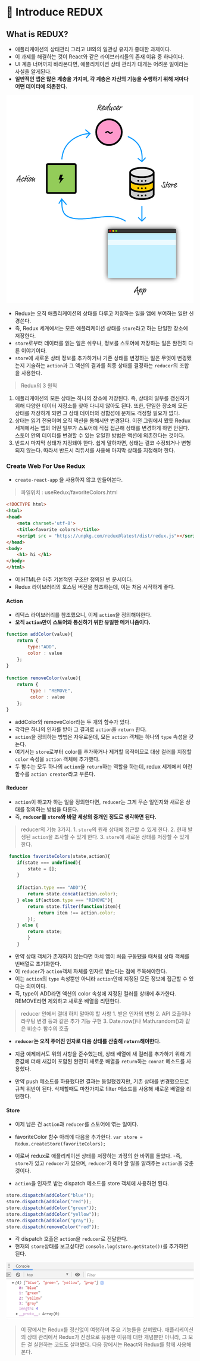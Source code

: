 # 🛒 Introduce REDUX

## What is REDUX?
- 애플리케이션의 상태관리 그리고 UI와의 일관성 유지가 중대한 과제이다.
- 이 과제를 해결하는 것이 React와 같은 라이브러리들의 존재 이유 중 하나이다.
- UI 계층 너머까지 바라본다면, 애플리케이션 상태 관리가 대개는 어려운 일이라는 사실을 알게된다.
- ****일반적인 앱은 많은 계층을 가지며, 각 계층은 자신의 기능을 수행하기 위해 저마다 어떤 데이터에 의존한다.****


![overview](../image/IntroduceREDUX/overview.png)

- Redux는 오직 애플리케이션의 상태를 다루고 저장하는 일을 앱에 부여하는 일만 신경쓴다.
- 즉, Redux 세계에서는 모든 애플리케이션 상태를 `store`라고 하는 단일한 장소에 저장한다.
- `store`로부터 데이터를 읽는 일은 쉬우나, 정보를 스토어에 저장하는 일은 완전히 다른 이야기이다.
- `store`에 새로운 상태 정보를 추가하거나 기존 상태를 변경하는 일은 무엇이 변경됐는지 기술하는 `action`과 그 액션의 결과를 최종 상태를 결정하는 `reducer`의 조합을 사용한다.


> Redux의 3 원칙    
1. 애플리케이션의 모든 상태는 하나의 장소에 저장된다. 즉, 상태의 일부를 갱신하기 위해 다양한 데이터 저장소를 찾아 다니지 않아도 된다. 또한, 단일한 장소에 모든 상태를 저장하게 되면 그 상태 데이터의 정합성에 문제도 걱정할 필요가 없다.
2. 상태는 읽기 전용이며 오직 액션을 통해서만 변경된다. 이전 그림에서 봤듯 Redux 세계에서는 앱의 어떤 일부가 스토어에 직접 접근해 상태를 변경하게 하면 안된다. 스토어 안의 데이터를 변경할 수 있는 유일한 방법은 액션에 의존한다는 것이다.
3. 반드시 마지막 상태가 지정돼야 한다. 쉽게 말하자면, 상태는 결코 수정되거나 변형되지 않는다. 따라서 반드시 리듀서를 사용해 마지막 상태를 지정해야 한다.

### Create Web For Use Redux
- `create-react-app` 을 사용하지 않고 만들어본다.

> 파일위치 : useRedux/favoriteColors.html

```html
<!DOCTYPE html>
<html>
<head>
    <meta charset='utf-8'>
    <title>favorite colors!</title>
    <script src = "https://unpkg.com/redux@latest/dist/redux.js"></script>
</head>
<body>
    <h1> hi </h1>
</body>
</html>

```
- 이 HTML은 아주 기본적인 구조만 정의된 빈 문서이다.
- Redux 라이브러리의 호스팅 버전을 참조하는데, 이는 처음 시작하게 좋다.

#### Action 
- 리덕스 라이브러리를 참조했으니, 이제 `action`을 정의해야한다.
- **오직 `action`만이 스토어와 통신하기 위한 유일한 메커니즘이다.**

```js
function addColor(value){
    return {
        type:"ADD",
        color : value
    };
}    

function removeColor(value){
    return {
         type : "REMOVE",
         color : value
    };
}
```
- addColor와 removeColor라는 두 개의 함수가 있다.
- 각각은 하나의 인자를 받아 그 결과로 `action`을 `return` 한다.
- `action`을 정의하는 방법은 자유로운데, 모든 `action` 객체는 하나의 `type` 속성을 갖는다.
- 여기서는 `store`로부터 color를 추가하거나 제거할 목적이므로 대상 컬러를 지정할 `color` 속성을 `action` 객체에 추가했다.
- 두 함수는 모두 하나의 `action`을 `return`하는 역할을 하는데, redux 세계에서 이런 함수를 `action creator`라고 부른다.

#### Reducer
- `action`이 하고자 하는 일을 정의한다면, `reducer`는 그게 무슨 일인지와 새로운 상태를 정의하는 방법을 다룬다.
- 즉, **`reducer`를 `store`와 바깥 세상의 중개인 정도로 생각하면 된다.**
> reducer의 기능 3가지.
    1. `store`의 원래 상태에 접근할 수 있게 한다.
    2. 현재 발생된 `action`을 조사할 수 있게 한다.
    3. `store`에 새로운 상태를 저장할 수 있게 한다.

``` js
 function favoriteColors(state,action){
    if(state === undefined){
        state = [];
    }

    if(action.type === "ADD"){
        return state.concat(action.color);
    } else if(action.type === "REMOVE"){
        return state.filter(function(item){
            return item !== action.color;
        });
    } else {
        return state;
        }
    }
```

- 만약 상태 객체가 존재하지 않는다면 마치 앱이 처음 구동됐을 때처럼 상태 객체를 빈배열로 초기화한다.
- 이 `reducer`가 `action`객체 자체를 인자로 받는다는 점에 주목해야한다.
- 이는 `action`의 `type` 속성뿐만 아니라 `action`안에 지정된 모든 정보에 접근할 수 있다는 의미이다.
- 즉, type이 ADD라면 액션의 color 속성에 지정된 컬러를 상태에 추가한다. REMOVE라면 제외하고 새로운 배열을 리턴한다.

> reducer 안에서 절대 하지 말아야 할 사항
    1. 받은 인자의 변형
    2. API 호출이나 라우팅 변경 등과 같은 추가 기능 구현
    3. Date.now()나 Math.random()과 같은 비순수 함수의 호출

- **`reducer`는 오직 주어진 인자로 다음 상태를 산출해 `return`해야한다.**

- 지금 예제에서도 위의 사항을 준수했는데, 상태 배열에 새 컬러를 추가하기 위해 기존값에 더해 새값이 포함된 완전히 새로운 배열을 `return`하는 `connat` 메소드를 사용했다.
- 만약 push 메소드를 하용했다면 결과는 동일했겠지만, 기존 상태를 변경했으므로 규칙 위반이 된다. 삭제할때도 마찬가지로 filter 메소드를 사용해 새로운 배열을 리턴한다.

#### Store
- 이제 남은 건 `action`과 `reducer`를 스토어에 엮는 일이다.
- favoriteColor 함수 아래에 다음을 추가한다.
`var store = Redux.createStore(favoriteColors);`

- 이로써 redux로 애플리케이션 상태를 저장하는 과정의 한 바퀴를 돌았다.
-즉, `store`가 있고 `reducer`가 있으며, `reducer`가 해야 할 일을 알려주는 `action`을 갖춘 것이다.
- `action`을 인자로 받는 dispatch 메소드를 store 객체에 사용하면 된다.

``` js
store.dispatch(addColor("blue"));
store.dispatch(addColor("red"));
store.dispatch(addColor("green"));
store.dispatch(addColor("yellow"));
store.dispatch(addColor("gray"));
store.dispatch(removeColor("red"));
```

- 각 dispatch 호출은 `action`을 `reducer`로 전달한다.
- 현재의 `store`상태를 보고싶다면 `console.log(store.getState())`를 추가하면 된다.

![stateArray](../image/IntroduceREDUX/stateArray.png)


> 이 장에서는 Redux를 정신없이 여행하며 주요 기능들을 살펴봤다.
애플리케이션의 상태 관리에서 Redux가 진정으로 유용한 이유에 대한 개념뿐만 아니라, 그 모든 걸 실현하는 코드도 살펴봤다.
다음 장에서는 React와 Redux를 함께 사용해본다.
